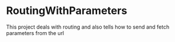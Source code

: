 # RoutingWithParameters
This project deals with routing and also tells how to send and fetch parameters from the url

